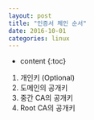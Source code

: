```yaml
---
layout: post
title: "인증서 체인 순서"
date: 2016-10-01
categories: linux
---
```


* content
{:toc}

1. 개인키 (Optional)
2. 도메인의 공개키
3. 중간 CA의 공개키
4. Root CA의 공개키
